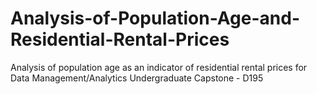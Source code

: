 # Analysis-of-Population-Age-and-Residential-Rental-Prices
Analysis of population age as an indicator of residential rental prices for Data Management/Analytics Undergraduate Capstone - D195
